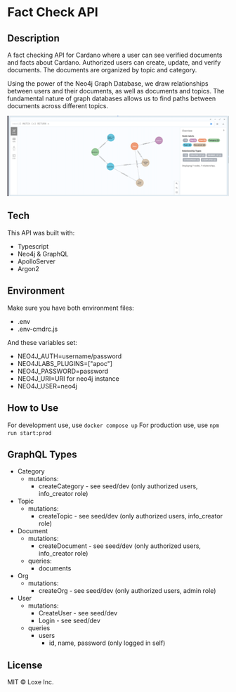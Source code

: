 # Fact Check API

## Description

A fact checking API for Cardano where a user can see verified documents and facts about Cardano. Authorized users can create, update, and verify documents. The documents are organized by topic and category.

Using the power of the Neo4j Graph Database, we draw relationships between users and their documents, as well as documents and topics. The fundamental nature of graph databases allows us to find paths between documents across different topics.

![Graph Sample](./graph.png)

## Tech

This API was built with:

- Typescript
- Neo4j & GraphQL
- ApolloServer
- Argon2

## Environment

Make sure you have both environment files:

- .env
- .env-cmdrc.js

And these variables set:

- NEO4J_AUTH=username/password
- NEO4JLABS_PLUGINS=["apoc"]
- NEO4J_PASSWORD=password
- NEO4J_URI=URI for neo4j instance
- NEO4J_USER=neo4j

## How to Use

For development use, use `docker compose up`
For production use, use `npm run start:prod`

## GraphQL Types

- Category
  - mutations:
    - createCategory - see seed/dev (only authorized users, info_creator role)
- Topic
  - mutations:
    - createTopic - see seed/dev (only authorized users, info_creator role)
- Document
  - mutations:
    - createDocument - see seed/dev (only authorized users, info_creator role)
  - queries:
    - documents
- Org
  - mutations:
    - createOrg - see seed/dev (only authorized users, admin role)
- User
  - mutations:
    - CreateUser - see seed/dev
    - Login - see seed/dev
  - queries
    - users
      - id, name, password (only logged in self)

## License

MIT © Loxe Inc.
